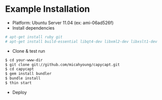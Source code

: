 Example Installation
==================
* Platform: Ubuntu Server 11.04 (ex: ami-06ad526f)
* Install dependencies

```bash
# apt-get install ruby git
# apt-get install build-essential libqt4-dev libxml2-dev libxslt1-dev
```

* Clone & test run

```bash
$ cd your-www-dir
$ git clone git://github.com/micahyoung/capycapt.git
$ cd capycapt
$ gem install bundler
$ bundle install
$ thin start
```

* Deploy

